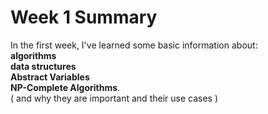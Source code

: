 # Week 1 Summary 
In the first week, I've learned some basic information about:  
**algorithms**   
**data structures**   
**Abstract Variables**  
**NP-Complete Algorithms**.  
( and why they are important and their use cases )
